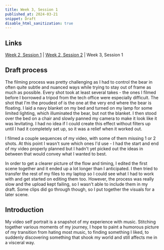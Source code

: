 ```yaml
---
title: Week 3, Session 1
published_at: 2024-03-21
snippet: Draft
disable_html_sanitization: true
---
```


## Links
<a href="https://safe-pigeon-27.deno.dev/w02s1-storyboard">Week 2, Session 1</a> | <a href="https://safe-pigeon-27.deno.dev/w02s2-audio">Week 2, Session 2</a> | Week 3, Session 1

## Draft process

The filming process was pretty challenging as I had to control the bear in often quite subtle and nuanced ways while trying to stay out of frame as much as possible. Every shot took at least several takes - the ones I filmed before I borrowed a tripod from the tech office were especially difficult. The shot that I'm the proudest of is the one at the very end where the bear is floating. I laid a navy blanket on my bed and turned on my lamp for some limited lighting, which illuminated the bear, but not the blanket. I then stood over the bed on a chair and slowly panned my camera to make it look like it was levitating. I had no idea if I could create this effect without filters up until I had it completely set up, so it was a relief when it worked out.

I filmed a couple sequences of my video, with some of them missing 1 or 2 shots. At this point I wasn't sure which ones I'd use - I had the start and end of my video properly planned but I hadn't yet picked out the ideas in between that would convey what I wanted to best.

In order to get a clearer picture of the flow and timing, I edited the first scene together and it ended up a lot longer than I anticipated. I then tried to transfer the rest of my files to my laptop so I could see what I had to work with and get started on editing them too. However, the process was really slow and the upload kept failing, so I wasn't able to include them in my draft. Some clips did go through though, so I put together the visuals for a later scene.

## Introduction

My video self portrait is a snapshot of my experience with music. Stitching together various moments of my journey, I hope to paint a humorous picture of my transition from hating most music, to finding something I liked, to suddenly discovering something that shook my world and still affects me in a visceral way.

<br><br>